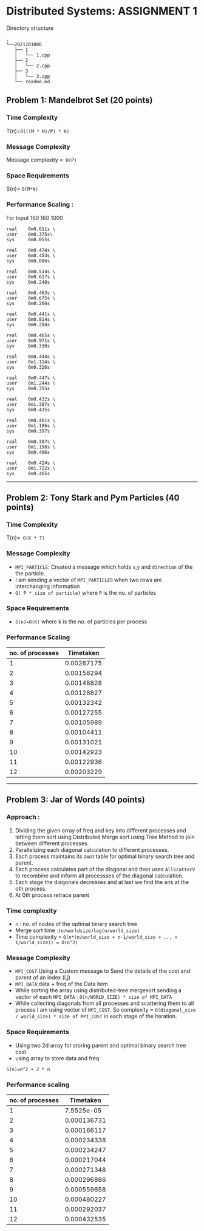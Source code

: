 # Distributed Systems: ASSIGNMENT 1

Directory structure
```
.
└──2021201086
   ├── 1
   │   └── 1.cpp
   ├── 2
   │   └── 2.cpp
   ├── 3
   │   └── 3.cpp
   └── readme.md
```
## Problem 1:  Mandelbrot Set (20 points)

### Time Complexity
T(n)=`O(((M * N)/P) * K)`
### Message Complexity
Message complexity =` O(P)` 
### Space Requirements
S(n)= `O(M*N)`

### Performance Scaling :
For Input 160 160 1000
```
real    0m0.611s \
user    0m0.375s\
sys     0m0.055s

real    0m0.474s \
user    0m0.454s \
sys     0m0.086s

real    0m0.514s \
user    0m0.617s \
sys     0m0.240s

real    0m0.463s \
user    0m0.675s \
sys     0m0.266s

real    0m0.441s \
user    0m0.814s \
sys     0m0.284s

real    0m0.465s \
user    0m0.971s \
sys     0m0.330s

real    0m0.444s \
user    0m1.114s \
sys     0m0.326s

real    0m0.447s \
user    0m1.244s \
sys     0m0.355s

real    0m0.432s \
user    0m1.387s \
sys     0m0.435s

real    0m0.401s \
user    0m1.196s \
sys     0m0.397s 

real    0m0.387s \
user    0m1.198s \
sys     0m0.406s

real    0m0.424s \
user    0m1.722s \
sys     0m0.465s

```

-----------------------------------------------------------------------------
## Problem 2: Tony Stark and Pym Particles (40 points)

### Time Complexity
T(n)=` O(K * T)`
### Message Complexity
* `MPI_PARTICLE`: Created a message which holds `x`,`y` and `direction` of the the particle.
* I am sending a vector of `MPI_PARTICLES` when two rows are interchanging information
* `O( P * size of particle)` where `P` is the no. of particles
### Space Requirements
* `S(n)=O(K)` where k is the no. of particles per process
### Performance Scaling
| no. of processes | Timetaken  | 
| ---------------- | ---------- | 
| 1                |0.00267175  |
| 2                |0.00156294  |
| 3                |0.00148828  |
| 4                |0.00128827  |
| 5                |0.00132342  |
| 6                |0.00127255  |
| 7                |0.00105989  |
| 8                |0.00104411  |
| 9                |0.00131021  |
| 10               |0.00142923  |
| 11               |0.00122936  |
| 12               |0.00203229  |
---------------------------------------------------------------------
## Problem 3:  Jar of Words (40 points)

### Approach :
1. Dividing the given array of freq and key into different processes and letting them sort using Distributed Merge sort using Tree Method to join between different processes.
2. Parallelizing each diagonal calculation to different processes.
3. Each process maintains its own table for optimal binary search tree and parent.
4. Each process calculates part of the diagonal and then uses `AllScatterV` to recombine and inform all processses of the diagonal calculation.
5. Each stage the diagonals decreases and at last we find the ans at the oth process.
6. At 0th process retrace parent

### Time complexity
* `n` : no. of nodes of the optimal binary search tree
* Merge sort time :`(n/worldsize)log(n/world_size)`
* Time complexity =
`O(n*(n/world_size + n-1/world_size + ... + 1/world_size)) = O(n^2)`
### Message Complexity
* `MPI_COST`:Using a Custom message to Send the details of the cost and parent of an index (i,j)
* `MPI_DATA`:data + freq of the Data item
* While sorting the array using distributed-tree mergesort sending a vector of each `MPI_DATA` : `O(n/WORLD_SIZE) * size of MPI_DATA`
* While collecting diagonals from all processes and scattering them to all process I am using vector of `MPI_COST`. So complexity = `O(diagonal_size / world_size) * size of MPI_COST` in each stage of the iteration.
### Space Requirements

* Using two 2d array for storing parent and optimal binary search tree cost
* using array to store data and freq

`S(n)=n^2 + 2 * n`
### Performance scaling

| no. of processes | Timetaken  | 
| ---------------- | ---------- | 
| 1                |7.5525e-05  |
| 2                |0.000136731 |
| 3                |0.000166117 |
| 4                |0.000234338 |
| 5                |0.000234247 |
| 6                |0.000217044 |
| 7                |0.000271348 |
| 8                |0.000296886 |
| 9                |0.000559658 |
| 10               |0.000480227 |
| 11               |0.000292037 |
| 12               |0.000432535 |